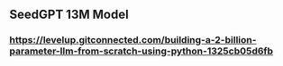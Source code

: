 ## SeedGPT 13M Model

### https://levelup.gitconnected.com/building-a-2-billion-parameter-llm-from-scratch-using-python-1325cb05d6fb